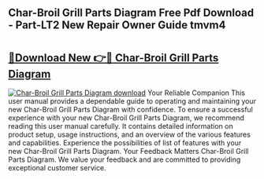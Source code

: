 ## Char-Broil Grill Parts Diagram Free Pdf Download - Part-LT2 New Repair Owner Guide tmvm4

# <h2><a href="http://dfunfgy.blite.top/?on=Char-Broil+Grill+Parts+Diagram">🔗Download New 👉🔴 Char-Broil Grill Parts Diagram</a></h2>

[![Char-Broil Grill Parts Diagram download](https://i.imgur.com/lujVjoI.png)](http://dfunfgy.blite.top/?on=Char-Broil+Grill+Parts+Diagram)
Your Reliable Companion This user manual provides a dependable guide to operating and maintaining your new Char-Broil Grill Parts Diagram with confidence. To ensure a successful experience with your new Char-Broil Grill Parts Diagram, we recommend reading this user manual carefully. It contains detailed information on product setup, usage instructions, and an overview of the various features and capabilities. Experience the possibilities of list of features with your new Char-Broil Grill Parts Diagram. Your Feedback Matters Char-Broil Grill Parts Diagram. We value your feedback and are committed to providing exceptional customer service.
